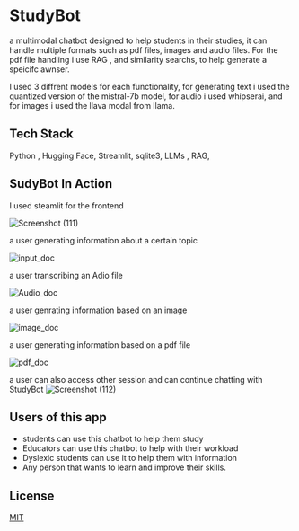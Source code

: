 
# StudyBot

a multimodal chatbot designed to help students in their studies, it can handle multiple formats such as pdf files, images and audio files. For the pdf file handling i use RAG , and similarity searchs, to help generate a speicifc awnser.

I used 3 diffrent models for each functionality, 
for generating text i used the quantized version of the mistral-7b model, for audio i used whipserai, and for images i used the llava modal from llama.






## Tech Stack

Python , Hugging Face, Streamlit, sqlite3, LLMs , RAG, 


## SudyBot In Action

I used steamlit for the frontend  

![Screenshot (111)](https://github.com/user-attachments/assets/28965277-0f4e-40fb-97cb-8f50a747bc08)

a user generating information about a certain topic

![input_doc](https://github.com/user-attachments/assets/aae1dab5-0e1c-4eaa-8eba-de6cafaefd33)

a user transcribing an Adio file

![Audio_doc](https://github.com/user-attachments/assets/726d600b-d00e-432c-9f22-95bacf3e1a87)

a user genrating information based on an image

![image_doc](https://github.com/user-attachments/assets/1f7819e2-2377-45c1-86ed-906485188d92)


a user generating information based on a pdf file

![pdf_doc](https://github.com/user-attachments/assets/a8fbe1bb-b940-4015-8215-5f955e4401b0)

a user can also access other session and can continue chatting with StudyBot
![Screenshot (112)](https://github.com/user-attachments/assets/ae301045-49a0-404a-ad13-87813fc11c6a)

## Users of this app

- students can use this chatbot to help them study
- Educators can use this chatbot to help with their workload
- Dyslexic students can use it to help them with information
- Any person that wants to learn and improve their skills.


## License

[MIT](https://choosealicense.com/licenses/mit/)



